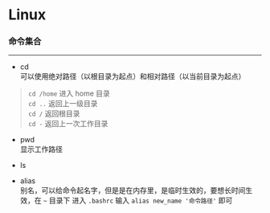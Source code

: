 # Linux

### 命令集合  

---

- cd  
可以使用绝对路径（以根目录为起点）和相对路径（以当前目录为起点）
> `cd /home` 进入 home 目录  
> `cd ..` 返回上一级目录  
> `cd /` 返回根目录  
> `cd -` 返回上一次工作目录  


- pwd  
显示工作路径


- ls
- alias  
别名，可以给命令起名字，但是是在内存里，是临时生效的，要想长时间生效，在 `~` 目录下 进入 `.bashrc` 输入 `alias new_name '命令路径'` 即可